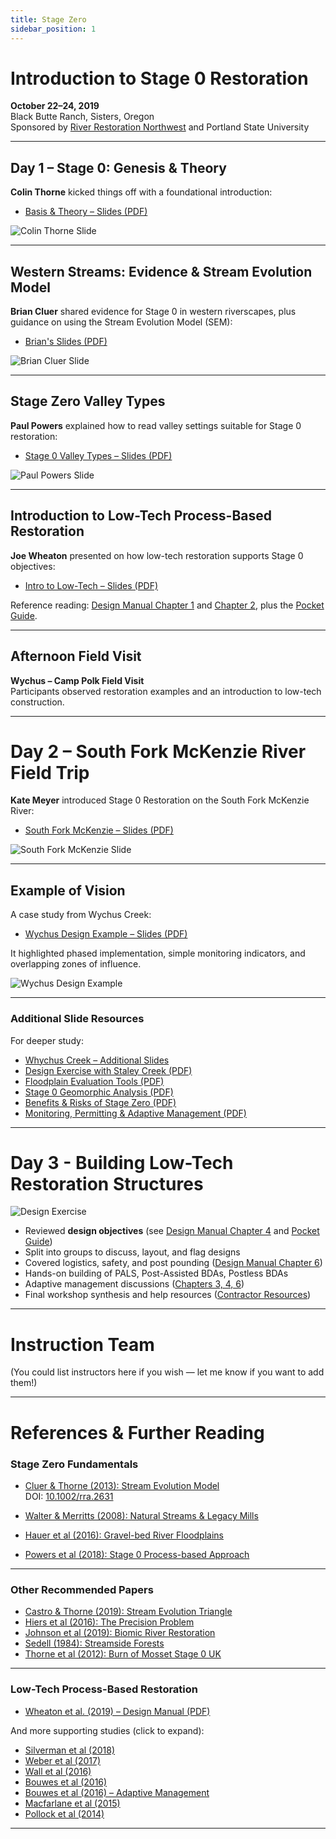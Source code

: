```yaml
---
title: Stage Zero
sidebar_position: 1
---
```


# Introduction to Stage 0 Restoration

**October 22–24, 2019**  
Black Butte Ranch, Sisters, Oregon  
Sponsored by [River Restoration Northwest](http://www.rrnw.org/) and Portland State University

---

## Day 1 – Stage 0: Genesis & Theory

**Colin Thorne** kicked things off with a foundational introduction:

- [Basis & Theory – Slides (PDF)](https://s3-us-west-2.amazonaws.com/etalweb.joewheaton.org/Workshops/Stage0/2019/Slides/Thorne_Stage+Zero+-+Basis+and+Theory.pdf)

![Colin Thorne Slide](/img/workshops/2019/Zero/Day1_B_Thorne.png)

---

## Western Streams: Evidence & Stream Evolution Model

**Brian Cluer** shared evidence for Stage 0 in western riverscapes, plus guidance on using the Stream Evolution Model (SEM):

- [Brian's Slides (PDF)](https://s3-us-west-2.amazonaws.com/etalweb.joewheaton.org/Workshops/Stage0/2019/Slides/Western+streams+and+SEM+Black+Butte.pdf)

![Brian Cluer Slide](/img/workshops/2019/Zero/Day1_C_Cluer.png)

---

## Stage Zero Valley Types

**Paul Powers** explained how to read valley settings suitable for Stage 0 restoration:

- [Stage 0 Valley Types – Slides (PDF)](https://s3-us-west-2.amazonaws.com/etalweb.joewheaton.org/Workshops/Stage0/2019/Slides/Indentify+Stage+0+Valley+Types+Class+Exercise+1.pdf)

![Paul Powers Slide](/img/workshops/2019/Zero/Day1_D_Powers.png)

---

## Introduction to Low-Tech Process-Based Restoration

**Joe Wheaton** presented on how low-tech restoration supports Stage 0 objectives:

- [Intro to Low-Tech – Slides (PDF)](https://s3-us-west-2.amazonaws.com/etalweb.joewheaton.org/Workshops/Stage0/2019/Slides/2019_PSU_Wheaton_LTPBR_Intro.pdf)

Reference reading: [Design Manual Chapter 1](/manual/chap01) and [Chapter 2](/manual/chap02), plus the [Pocket Guide](/resources/pocket).

---

## Afternoon Field Visit

**Wychus – Camp Polk Field Visit**  
Participants observed restoration examples and an introduction to low-tech construction.

---

# Day 2 – South Fork McKenzie River Field Trip

**Kate Meyer** introduced Stage 0 Restoration on the South Fork McKenzie River:

- [South Fork McKenzie – Slides (PDF)](https://s3-us-west-2.amazonaws.com/etalweb.joewheaton.org/Workshops/Stage0/2019/Slides/Stage+0_South+Fork_Oct2019.pdf)

![South Fork McKenzie Slide](/img/workshops/2019/Zero/Day2_Meyer1.png)

---

## Example of Vision

A case study from Wychus Creek:

- [Wychus Design Example – Slides (PDF)](https://s3-us-west-2.amazonaws.com/etalweb.joewheaton.org/RestorationConsortium/Workshops/2019/SGI/11_Design_Wychus.pdf)

It highlighted phased implementation, simple monitoring indicators, and overlapping zones of influence.

![Wychus Design Example](/img/workshops/2019/11_Design_Wychus.png)

---

### Additional Slide Resources

For deeper study:

- [Whychus Creek – Additional Slides](https://s3-us-west-2.amazonaws.com/etalweb.joewheaton.org/Workshops/Stage0/2019/Slides/2019_PSU_Wheaton_LTPBR_Whychus.pdf)
- [Design Exercise with Staley Creek (PDF)](https://s3-us-west-2.amazonaws.com/etalweb.joewheaton.org/Workshops/Stage0/2019/Slides/Design+Exercise+with+Staley+Creek%2C+Class+Exercise+2.pdf)
- [Floodplain Evaluation Tools (PDF)](https://s3-us-west-2.amazonaws.com/etalweb.joewheaton.org/Workshops/Stage0/2019/Slides/Floodplain+Evaluation+Tools+-+June+4+2019.pdf)
- [Stage 0 Geomorphic Analysis (PDF)](https://s3-us-west-2.amazonaws.com/etalweb.joewheaton.org/Workshops/Stage0/2019/Slides/Stage0GeomorphicAnalysisandExamples.pdf)
- [Benefits & Risks of Stage Zero (PDF)](https://s3-us-west-2.amazonaws.com/etalweb.joewheaton.org/Workshops/Stage0/2019/Slides/Thorne_Benefits+and+Risks+of+Restoration+to+Stage+Zero.pdf)
- [Monitoring, Permitting & Adaptive Management (PDF)](https://s3-us-west-2.amazonaws.com/etalweb.joewheaton.org/Workshops/Stage0/2019/Slides/Thorne_Stage+0+Monitoring%2C+Permitting+and+Adaptive+Management.pdf)

---

# Day 3 - Building Low-Tech Restoration Structures

![Design Exercise](/img/workshops/2019/DesignForm.png)

- Reviewed **design objectives** (see [Design Manual Chapter 4](/manual/chap04) and [Pocket Guide](/resources/pocket))
- Split into groups to discuss, layout, and flag designs
- Covered logistics, safety, and post pounding ([Design Manual Chapter 6](/manual/chap06))
- Hands-on building of PALS, Post-Assisted BDAs, Postless BDAs
- Adaptive management discussions ([Chapters 3, 4, 6](/manual/))
- Final workshop synthesis and help resources ([Contractor Resources](/resources/contractors))

---

# Instruction Team

(You could list instructors here if you wish — let me know if you want to add them!)

---

# References & Further Reading

### Stage Zero Fundamentals

- [Cluer & Thorne (2013): Stream Evolution Model](https://s3-us-west-2.amazonaws.com/etalweb.joewheaton.org/Workshops/Stage0/2019/Reading/Copy+of+Cluer+and+Thorne+2013.pdf)  
  DOI: [10.1002/rra.2631](http://dx.doi.org/10.1002/rra.2631)

- [Walter & Merritts (2008): Natural Streams & Legacy Mills](https://s3-us-west-2.amazonaws.com/etalweb.joewheaton.org/Workshops/Stage0/2019/Reading/Walter+and+Merritts.pdf)

- [Hauer et al (2016): Gravel-bed River Floodplains](https://s3-us-west-2.amazonaws.com/etalweb.joewheaton.org/Workshops/Stage0/2019/Reading/Hauer+et+al+2016+ecologic+nexus.pdf)

- [Powers et al (2018): Stage 0 Process-based Approach](https://s3-us-west-2.amazonaws.com/etalweb.joewheaton.org/Workshops/Stage0/2019/Reading/Copy+of+Powers_et_al-2018-River_Research_and_Applications.pdf)

---

### Other Recommended Papers

- [Castro & Thorne (2019): Stream Evolution Triangle](https://s3-us-west-2.amazonaws.com/etalweb.joewheaton.org/Workshops/Stage0/2019/Reading/Castro+and+Thorne+SET+RRA-2019.pdf)  
- [Hiers et al (2016): The Precision Problem](https://s3-us-west-2.amazonaws.com/etalweb.joewheaton.org/Workshops/Stage0/2019/Reading/Hiers_etal_Precisionism.pdf)
- [Johnson et al (2019): Biomic River Restoration](https://s3-us-west-2.amazonaws.com/etalweb.joewheaton.org/Workshops/Stage0/2019/Reading/Johnson+et+al.+2019+Biomic+River+Restoration_RRA.pdf)
- [Sedell (1984): Streamside Forests](https://s3-us-west-2.amazonaws.com/etalweb.joewheaton.org/Workshops/Stage0/2019/Reading/Seddell1984.pdf)
- [Thorne et al (2012): Burn of Mosset Stage 0 UK](https://s3-us-west-2.amazonaws.com/etalweb.joewheaton.org/Workshops/Stage0/2019/Reading/Thorne+et+al.+2012+-+Forres%2C+Scotland+-+Maybe+the+First+Stage+0.pdf)

---

### Low-Tech Process-Based Restoration

- [Wheaton et al. (2019) – Design Manual (PDF)](http://lowtechpbr.restoration.usu.edu/manual)

And more supporting studies (click to expand):

- [Silverman et al (2018)](https://www.researchgate.net/publication/326869390_Low-tech_riparian_and_wet_meadow_restoration_increases_vegetation_productivity_and_resilience_across_semi-arid_rangelands)
- [Weber et al (2017)](https://www.researchgate.net/publication/316995139_Alteration_of_stream_temperature_by_natural_and_artificial_beaver_dams)
- [Wall et al (2016)](https://www.researchgate.net/publication/308765970_Design_and_monitoring_of_woody_structures_and_their_benefits_to_juvenile_steelhead_trout_Oncorhynchus_mykiss_using_a_net_rate_of_energy_intake_model)
- [Bouwes et al (2016)](http://www.nature.com/articles/srep28581)
- [Bouwes et al (2016) – Adaptive Management](https://www.researchgate.net/publication/289526568_Adapting_Adaptive_Management_for_Testing_the_Effectiveness_of_Stream_Restoration_An_Intensively_Monitored)
- [Macfarlane et al (2015)](https://www.researchgate.net/publication/285590037_Modeling_the_capacity_of_riverscapes_to_support_beaver_dams)
- [Pollock et al (2014)](https://www.researchgate.net/publication/261215514_Using_Beaver_Dams_to_Restore_Incised_Stream_Ecosystems)

---

